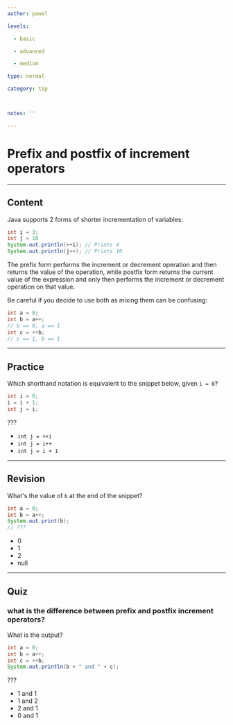 ```yaml
---
author: pawel

levels:

  - basic

  - advanced

  - medium

type: normal

category: tip



notes: ''

---
```


# Prefix and postfix of increment operators

---
## Content

Java supports 2 forms of shorter incrementation of variables:

```java
int i = 3;
int j = 10
System.out.println(++i); // Prints 4
System.out.println(j++); // Prints 10
```
The prefix form performs the increment or decrement operation and then returns the value of the operation, while postfix form returns the current value of the expression and only then performs the increment or decrement operation on that value.

Be careful if you decide to use both as mixing them can be confusing:
```java
int a = 0;
int b = a++;
// b == 0, a == 1
int c = ++b;
// c == 1, b == 1
```

---
## Practice

Which shorthand notation is equivalent to the snippet below, given `i = 0`?
```java
int i = 0;
i = i + 1;
int j = i;
```
???

* `int j = ++i`
* `int j = i++`
* `int j = i + 1`

---
## Revision

What's the value of `b` at the end of the snippet?
```java
int a = 0;
int b = a++;
System.out.print(b);
// ???
```

* 0
* 1
* 2
* null

---
## Quiz

### what is the difference between prefix and postfix increment operators?

What is the output?

```java
int a = 0;
int b = a++;
int c = ++b;
System.out.println(b + " and " + c);
```

 ???

* 1 and 1
* 1 and 2
* 2 and 1
* 0 and 1
